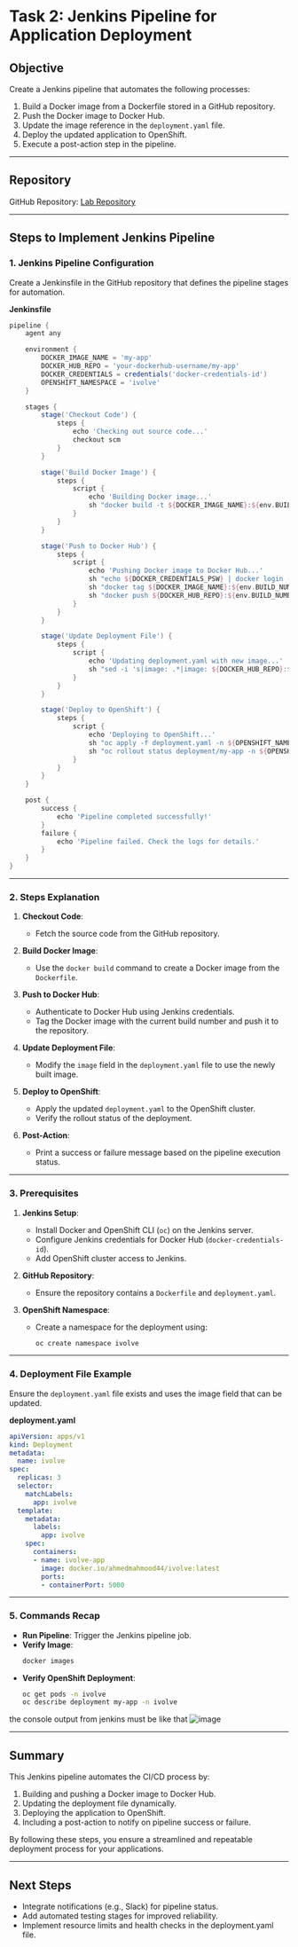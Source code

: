 # Task 2: Jenkins Pipeline for Application Deployment

## Objective
Create a Jenkins pipeline that automates the following processes:
1. Build a Docker image from a Dockerfile stored in a GitHub repository.
2. Push the Docker image to Docker Hub.
3. Update the image reference in the `deployment.yaml` file.
4. Deploy the updated application to OpenShift.
5. Execute a post-action step in the pipeline.

---

## Repository
GitHub Repository: [Lab Repository](https://github.com/IbrahimAdell/Lab.git)

---

## Steps to Implement Jenkins Pipeline

### 1. Jenkins Pipeline Configuration
Create a Jenkinsfile in the GitHub repository that defines the pipeline stages for automation.

**Jenkinsfile**

```groovy
pipeline {
    agent any

    environment {
        DOCKER_IMAGE_NAME = 'my-app'
        DOCKER_HUB_REPO = 'your-dockerhub-username/my-app'
        DOCKER_CREDENTIALS = credentials('docker-credentials-id')
        OPENSHIFT_NAMESPACE = 'ivolve'
    }

    stages {
        stage('Checkout Code') {
            steps {
                echo 'Checking out source code...'
                checkout scm
            }
        }

        stage('Build Docker Image') {
            steps {
                script {
                    echo 'Building Docker image...'
                    sh "docker build -t ${DOCKER_IMAGE_NAME}:${env.BUILD_NUMBER} ."
                }
            }
        }

        stage('Push to Docker Hub') {
            steps {
                script {
                    echo 'Pushing Docker image to Docker Hub...'
                    sh "echo ${DOCKER_CREDENTIALS_PSW} | docker login -u ${DOCKER_CREDENTIALS_USR} --password-stdin"
                    sh "docker tag ${DOCKER_IMAGE_NAME}:${env.BUILD_NUMBER} ${DOCKER_HUB_REPO}:${env.BUILD_NUMBER}"
                    sh "docker push ${DOCKER_HUB_REPO}:${env.BUILD_NUMBER}"
                }
            }
        }

        stage('Update Deployment File') {
            steps {
                script {
                    echo 'Updating deployment.yaml with new image...'
                    sh "sed -i 's|image: .*|image: ${DOCKER_HUB_REPO}:${env.BUILD_NUMBER}|g' deployment.yaml"
                }
            }
        }

        stage('Deploy to OpenShift') {
            steps {
                script {
                    echo 'Deploying to OpenShift...'
                    sh "oc apply -f deployment.yaml -n ${OPENSHIFT_NAMESPACE}"
                    sh "oc rollout status deployment/my-app -n ${OPENSHIFT_NAMESPACE}"
                }
            }
        }
    }

    post {
        success {
            echo 'Pipeline completed successfully!'
        }
        failure {
            echo 'Pipeline failed. Check the logs for details.'
        }
    }
}
```

---

### 2. Steps Explanation

1. **Checkout Code**:
   - Fetch the source code from the GitHub repository.

2. **Build Docker Image**:
   - Use the `docker build` command to create a Docker image from the `Dockerfile`.

3. **Push to Docker Hub**:
   - Authenticate to Docker Hub using Jenkins credentials.
   - Tag the Docker image with the current build number and push it to the repository.

4. **Update Deployment File**:
   - Modify the `image` field in the `deployment.yaml` file to use the newly built image.

5. **Deploy to OpenShift**:
   - Apply the updated `deployment.yaml` to the OpenShift cluster.
   - Verify the rollout status of the deployment.

6. **Post-Action**:
   - Print a success or failure message based on the pipeline execution status.

---

### 3. Prerequisites
1. **Jenkins Setup**:
   - Install Docker and OpenShift CLI (`oc`) on the Jenkins server.
   - Configure Jenkins credentials for Docker Hub (`docker-credentials-id`).
   - Add OpenShift cluster access to Jenkins.

2. **GitHub Repository**:
   - Ensure the repository contains a `Dockerfile` and `deployment.yaml`.

3. **OpenShift Namespace**:
   - Create a namespace for the deployment using:
     ```bash
     oc create namespace ivolve
     ```

---

### 4. Deployment File Example
Ensure the `deployment.yaml` file exists and uses the image field that can be updated.

**deployment.yaml**

```yaml
apiVersion: apps/v1
kind: Deployment
metadata:
  name: ivolve
spec:
  replicas: 3
  selector:
    matchLabels:
      app: ivolve
  template:
    metadata:
      labels:
        app: ivolve
    spec:
      containers:
      - name: ivolve-app
        image: docker.io/ahmedmahmood44/ivolve:latest
        ports:
        - containerPort: 5000
```

---

### 5. Commands Recap
- **Run Pipeline**: Trigger the Jenkins pipeline job.
- **Verify Image**:
   ```bash
   docker images
   ```
- **Verify OpenShift Deployment**:
   ```bash
   oc get pods -n ivolve
   oc describe deployment my-app -n ivolve
   ```
the console output from jenkins must be like that
![image](https://github.com/user-attachments/assets/1a71b1fe-bc13-405f-96c0-0882f4329e63)

---

## Summary
This Jenkins pipeline automates the CI/CD process by:
1. Building and pushing a Docker image to Docker Hub.
2. Updating the deployment file dynamically.
3. Deploying the application to OpenShift.
4. Including a post-action to notify on pipeline success or failure.

By following these steps, you ensure a streamlined and repeatable deployment process for your applications.

---

## Next Steps
- Integrate notifications (e.g., Slack) for pipeline status.
- Add automated testing stages for improved reliability.
- Implement resource limits and health checks in the deployment.yaml file.

